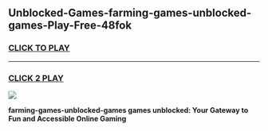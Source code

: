 
## Unblocked-Games-farming-games-unblocked-games-Play-Free-48fok
<h3>
<a href="https://premium76.site?title=farming-games-unblocked-games&ref=23A">CLICK TO PLAY</a></h3>
<hr>

<h3>
<a href="https://premium76.site?title=farming-games-unblocked-games&ref=23A">CLICK 2 PLAY</a>
  
</h3>

<a href="https://premium76.site?title=farming-games-unblocked-games&ref=23A"><img src="https://clearcache.store/games.png"></a>


**farming-games-unblocked-games games unblocked: Your Gateway to Fun and Accessible Online Gaming**
